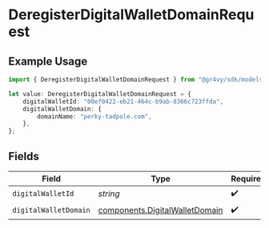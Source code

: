 # DeregisterDigitalWalletDomainRequest

## Example Usage

```typescript
import { DeregisterDigitalWalletDomainRequest } from "@gr4vy/sdk/models/operations";

let value: DeregisterDigitalWalletDomainRequest = {
    digitalWalletId: "00ef0422-eb21-464c-b9ab-8366c723ffda",
    digitalWalletDomain: {
        domainName: "perky-tadpole.com",
    },
};
```

## Fields

| Field                                                                            | Type                                                                             | Required                                                                         | Description                                                                      |
| -------------------------------------------------------------------------------- | -------------------------------------------------------------------------------- | -------------------------------------------------------------------------------- | -------------------------------------------------------------------------------- |
| `digitalWalletId`                                                                | *string*                                                                         | :heavy_check_mark:                                                               | N/A                                                                              |
| `digitalWalletDomain`                                                            | [components.DigitalWalletDomain](../../models/components/digitalwalletdomain.md) | :heavy_check_mark:                                                               | N/A                                                                              |